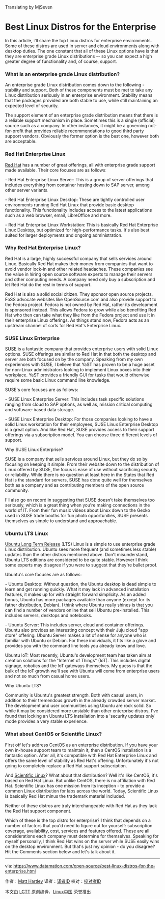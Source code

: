 Translating by MjSeven

Best Linux Distros for the Enterprise
======
In this article, I'll share the top Linux distros for enterprise environments. Some of these distros are used in server and cloud environments along with desktop duties. The one constant that all of these Linux options have is that they are enterprise grade Linux distributions -- so you can expect a high greater degree of functionality and, of course, support.

### What is an enterprise grade Linux distribution?

An enterprise grade Linux distribution comes down to the following - stability and support. Both of these components must be met to take any Linux distribution seriously in an enterprise environment. Stability means that the packages provided are both stable to use, while still maintaining an expected level of security.

The support element of an enterprise grade distribution means that there is a reliable support mechanism in place. Sometimes this is a single (official) source such as a company. In other instances, it might be a governing not-for-profit that provides reliable recommendations to good third party support vendors. Obviously the former option is the best one, however both are acceptable.

### Red Hat Enterprise Linux

[Red Hat][1] has a number of great offerings, all with enterprise grade support made available. Their core focuses are as follows:

\- Red Hat Enterprise Linux Server: This is a group of server offerings that includes everything from container hosting down to SAP server, among other server variants.

\- Red Hat Enterprise Linux Desktop: These are tightly controlled user environments running Red Hat Linux that provide basic desktop functionality. This functionality includes access to the latest applications such as a web browser, email, LibreOffice and more.

\- Red Hat Enterprise Linux Workstation: This is basically Red Hat Enterprise Linux Desktop, but optimized for high-performance tasks. It's also best suited for larger deployments and ongoing administration.

### Why Red Hat Enterprise Linux?

Red Hat is a large, highly successful company that sells services around Linux. Basically Red Hat makes their money from companies that want to avoid vendor lock-in and other related headaches. These companies see the value in hiring open source software experts to manage their servers and other computing needs. A company need only buy a subscription and let Red Hat do the rest in terms of support.

Red Hat is also a solid social citizen. They sponsor open source projects, FoSS advocate websites like OpenSource.com and also provide support to the Fedora project. Fedora is not owned by Red Hat, rather its development is sponsored instead. This allows Fedora to grow while also benefiting Red Hat who then can take what they like from the Fedora project and use it in their enterprise Linux offerings. As things stand now, Fedora acts as an upstream channel of sorts for Red Hat's Enterprise Linux.

### SUSE Linux Enterprise

[SUSE][2] is a fantastic company that provides enterprise users with solid Linux options. SUSE offerings are similar to Red Hat in that both the desktop and server are both focused on by the company. Speaking from my own experiences with SUSE, I believe that YaST has proven to be a huge asset for non-Linux administrators looking to implement Linux boxes into their workplace. YaST provides a friendly GUI for tasks that would otherwise require some basic Linux command line knowledge.

SUSE's core focuses are as follows:

\- SUSE Linux Enterprise Server: This includes task specific solutions ranging from cloud to SAP options, as well as, mission critical computing and software-based data storage.

\- SUSE Linux Enterprise Desktop: For those companies looking to have a solid Linux workstation for their employees, SUSE Linux Enterprise Desktop is a great option. And like Red Hat, SUSE provides access to their support offerings via a subscription model. You can choose three different levels of support.

Why SUSE Linux Enterprise?

SUSE is a company that sells services around Linux, but they do so by focusing on keeping it simple. From their website down to the distribution of Linux offered by SUSE, the focus is ease of use without sacrificing security or reliability. While there is no question at least here in the States that Red Hat is the standard for servers, SUSE has done quite well for themselves both as a company and as contributing members of the open source community.

I'll also go on record in suggesting that SUSE doesn't take themselves too seriously, which is a great thing when you're making connections in the world of IT. From their fun music videos about Linux down to the Gecko used in SUSE trade booths for fun photo opportunities, SUSE presents themselves as simple to understand and approachable.

### Ubuntu LTS Linux

[Ubuntu Long Term Release][3] (LTS) Linux is a simple to use enterprise grade Linux distribution. Ubuntu sees more frequent (and sometimes less stable) updates than the other distros mentioned above. Don't misunderstand, Ubuntu LTS editions are considered to be quite stable. However I think some experts may disagree if you were to suggest that they're bullet proof.

Ubuntu's core focuses are as follows:

\- Ubuntu Desktop: Without question, the Ubuntu desktop is dead simple to learn and get running quickly. What it may lack in advanced installation features, it makes up for with straight forward simplicity. As an added bonus, Ubuntu has more packages available than anyone (except for its father distribution, Debian). I think where Ubuntu really shines is that you can find a number of vendors online that sell Ubuntu pre-installed. This includes servers, desktops and notebooks.

\- Ubuntu Server: This includes server, cloud and container offerings. Ubuntu also provides an interesting concept with their Juju cloud "app store" offering. Ubuntu Server makes a lot of sense for anyone who is familiar with Ubuntu or Debian. For these individuals, it fits like a glove and provides you with the command line tools you already know and love.

Ubuntu IoT: Most recently, Ubuntu's development team has taken aim at creation solutions for the "Internet of Things" (IoT). This includes digital signage, robotics and the IoT gateways themselves. My guess is that the bulk of the IoT growth we'll see with Ubuntu will come from enterprise users and not so much from casual home users.

Why Ubuntu LTS?

Community is Ubuntu's greatest strength. Both with casual users, in addition to their tremendous growth in the already crowded server market. The development and user communities using Ubuntu are rock solid. So while it may be considered more unstable than other enterprise distros, I've found that locking an Ubuntu LTS installation into a 'security updates only' mode provides a very stable experience.

### What about CentOS or Scientific Linux?

First off let's address [CentOS][4] as an enterprise distribution. If you have your own in-house support team to maintain it, then a CentOS installation is a fantastic option. After all, it's compatible with Red Hat Enterprise Linux and offers the same level of stability as Red Hat's offering. Unfortunately it's not going to completely replace a Red Hat support subscription.

And [Scientific Linux][5]? What about that distribution? Well it's like CentOS, it's based on Red Hat Linux. But unlike CentOS, there is no affiliation with Red Hat. Scientific Linux has one mission from its inception - to provide a common Linux distribution for labs across the world. Today, Scientific Linux is basically Red Hat minus the trademark material included.

Neither of these distros are truly interchangeable with Red Hat as they lack the Red Hat support component.

Which of these is the top distro for enterprise? I think that depends on a number of factors that you'd need to figure out for yourself: subscription coverage, availability, cost, services and features offered. These are all considerations each company must determine for themselves. Speaking for myself personally, I think Red Hat wins on the server while SUSE easily wins on the desktop environment. But that's just my opinion - do you disagree? Hit the Comments section below and let's talk about it.

--------------------------------------------------------------------------------

via: https://www.datamation.com/open-source/best-linux-distros-for-the-enterprise.html

作者：[Matt Hartley][a]
译者：[译者ID](https://github.com/译者ID)
校对：[校对者ID](https://github.com/校对者ID)

本文由 [LCTT](https://github.com/LCTT/TranslateProject) 原创编译，[Linux中国](https://linux.cn/) 荣誉推出

[a]:https://www.datamation.com/author/Matt-Hartley-3080.html
[1]:https://www.redhat.com/en
[2]:https://www.suse.com/
[3]:http://releases.ubuntu.com/16.04/
[4]:https://www.centos.org/
[5]:https://www.scientificlinux.org/
